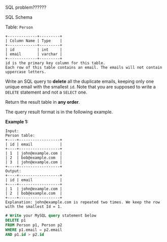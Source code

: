 SQL problem??????

SQL Schema

Table: `Person`

```
+-------------+---------+
| Column Name | Type    |
+-------------+---------+
| id          | int     |
| email       | varchar |
+-------------+---------+
id is the primary key column for this table.
Each row of this table contains an email. The emails will not contain uppercase letters.
```

 

Write an SQL query to **delete** all the duplicate emails, keeping only one unique email with the smallest `id`. Note that you are supposed to write a` DELETE` statement and not a `SELECT` one.

Return the result table in **any order**.

The query result format is in the following example.

 

**Example 1:**

```
Input: 
Person table:
+----+------------------+
| id | email            |
+----+------------------+
| 1  | john@example.com |
| 2  | bob@example.com  |
| 3  | john@example.com |
+----+------------------+
Output: 
+----+------------------+
| id | email            |
+----+------------------+
| 1  | john@example.com |
| 2  | bob@example.com  |
+----+------------------+
Explanation: john@example.com is repeated two times. We keep the row with the smallest Id = 1.
```



```sql
# Write your MySQL query statement below
DELETE p1
FROM Person p1, Person p2
WHERE p1.email = p2.email
AND p1.id > p2.id
```

